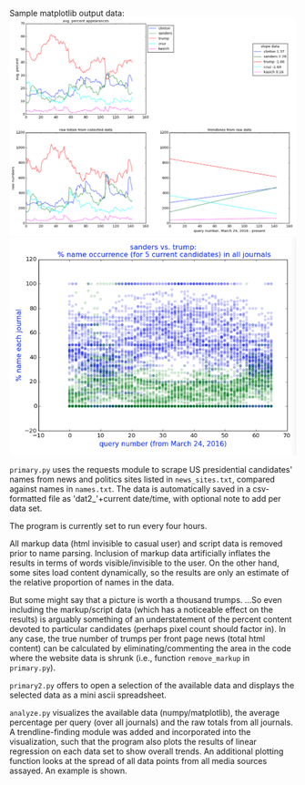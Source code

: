 Sample matplotlib output data:
![primary sample 1](https://github.com/markedwinharvey/primary/blob/master/media/p_update2.png)
![primary sample 2](https://github.com/markedwinharvey/primary/blob/master/media/journal_timelines.png)

`primary.py` uses the requests module to scrape US presidential candidates' names from 
news and politics sites listed in `news_sites.txt`, compared against names in `names.txt`. The 
data is automatically saved in a csv-formatted file as 'dat2_'+current date/time, with optional note
to add per data set. 

The program is currently set to run every four hours. 

All markup data (html invisible to casual user) and script data is removed prior to name parsing. Inclusion of 
markup data artificially inflates the results in terms of words visible/invisible to the user. 
On the other hand, some sites load content dynamically, so the results are only an estimate of the relative
proportion of names in the data. 

But some might say that a picture is worth a thousand trumps. ...So even including the markup/script data 
(which has a noticeable effect on the results)
is arguably something
of an understatement of the percent content devoted to particular candidates
(perhaps pixel count should factor in). 
In any case, the true number of trumps per front page news (total html content) can be calculated
by eliminating/commenting the area in the code where the website data is shrunk (i.e., function `remove_markup` in 
`primary.py`).

`primary2.py` offers to open a selection of the available data and displays the selected data as a 
mini ascii spreadsheet. 

`analyze.py` visualizes the available data (numpy/matplotlib), the average percentage per query (over all journals) and the 
raw totals from all journals. 
A trendline-finding module was added and incorporated into the visualization, such that the program 
also plots the results of linear regression on each data set to show overall trends. 
An additional plotting function looks at the spread of all data points from all media sources assayed. An example is shown. 
